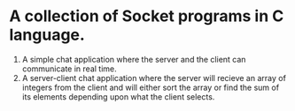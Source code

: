 # A collection of Socket programs in C language.
1. A simple chat application where the server and the client can communicate in real time.
2. A server-client chat application where the server will recieve an array of integers from the client and will either sort the array or find the sum of its elements depending upon what the client selects.
